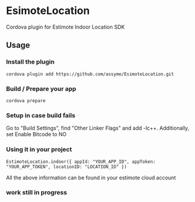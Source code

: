 # EsimoteLocation
Cordova plugin for Estimote Indoor Location SDK

## Usage

### Install the plugin

`cordova plugin add https://github.com/assyme/EsimoteLocation.git`

### Build / Prepare your app

`cordova prepare`

### Setup in case build fails
Go to "Build Settings", find "Other Linker Flags" and add -lc++. Additionally, set Enable Bitcode to NO

### Using it in your project

`EstimoteLocation.indoor({
    appId: "YOUR_APP_ID",
    appToken: "YOUR_APP_TOKEN",
    locationID: "LOCATION_ID"
})`

All the above information can be found in your estimote cloud account


### work still in progress
